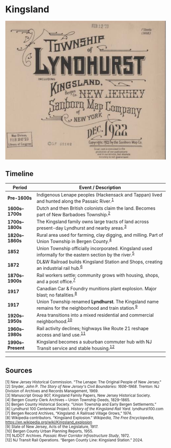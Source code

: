 # Kingsland

![Kingsland](../images/kingsland.png)

## Timeline

| **Period**         | **Event / Description**                                                                                               |
|--------------------|------------------------------------------------------------------------------------------------------------------------|
| **Pre-1600s**       | Indigenous Lenape peoples (Hackensack and Tappan) lived and hunted along the Passaic River.<sup>[1](#fn1)</sup>       |
| **1600s–1700s**     | Dutch and then British colonists claim the land. Becomes part of New Barbadoes Township.<sup>[2](#fn2)</sup>          |
| **1700s–1800s**     | The Kingsland family owns large tracts of land across present-day Lyndhurst and nearby areas.<sup>[3](#fn3)</sup>    |
| **1820s–1860s**     | Rural area used for farming, clay digging, and milling. Part of Union Township in Bergen County.<sup>[4](#fn4)</sup> |
| **1852**            | Union Township officially incorporated. Kingsland used informally for the eastern section by the river.<sup>[5](#fn5)</sup> |
| **1872**            | DL&W Railroad builds Kingsland Station and Shops, creating an industrial rail hub.<sup>[6](#fn6)</sup>                |
| **1870s–1900s**     | Rail workers settle; community grows with housing, shops, and a post office.<sup>[7](#fn7)</sup>                      |
| **1917**            | Canadian Car & Foundry munitions plant explosion. Major blast; no fatalities.<sup>[8](#fn8)</sup>                     |
| **1917**            | Union Township renamed **Lyndhurst**. The Kingsland name remains for the neighborhood and train station.<sup>[9](#fn9)</sup> |
| **1920s–1950s**     | Area transitions into a mixed residential and commercial neighborhood.<sup>[10](#fn10)</sup>                          |
| **1960s–1980s**     | Rail activity declines; highways like Route 21 reshape access and land use.<sup>[11](#fn11)</sup>                     |
| **1990s–Present**   | Kingsland becomes a suburban commuter hub with NJ Transit service and stable housing.<sup>[12](#fn12)</sup>           |

---

## Sources

<small>

<span id="fn1">[1]</span> New Jersey Historical Commission. "The Lenape: The Original People of New Jersey."  
<span id="fn2">[2]</span> Snyder, John P. *The Story of New Jersey's Civil Boundaries: 1606–1968*. Trenton: NJ Division of Archives and Records Management, 1969.  
<span id="fn3">[3]</span> Manuscript Group 907, Kingsland Family Papers, New Jersey Historical Society.  
<span id="fn4">[4]</span> Bergen County Clerk Archives – Union Township Deeds, 1829–1865.  
<span id="fn5">[5]</span> Bergen County Historical Society. “Union Township and Early Bergen Settlements.”  
<span id="fn6">[6]</span> Lyndhurst 100 Centennial Project. *History of the Kingsland Rail Yard*. lyndhurst100.com  
<span id="fn7">[7]</span> Bergen Record Archives, “Kingsland: A Railroad Village Grows,” 1974.  
<span id="fn8">[8]</span> Wikipedia contributors. “Kingsland Explosion.” *Wikipedia, The Free Encyclopedia*, https://en.wikipedia.org/wiki/Kingsland_explosion  
<span id="fn9">[9]</span> State of New Jersey, Acts of the Legislature, 1917.  
<span id="fn10">[10]</span> Bergen County Urban Planning Reports, 1955.  
<span id="fn11">[11]</span> NJDOT Archives. *Passaic River Corridor Infrastructure Study*, 1972.  
<span id="fn12">[12]</span> NJ Transit Rail Operations. “Bergen County Line: Kingsland Station.” 2024.  

</small>

